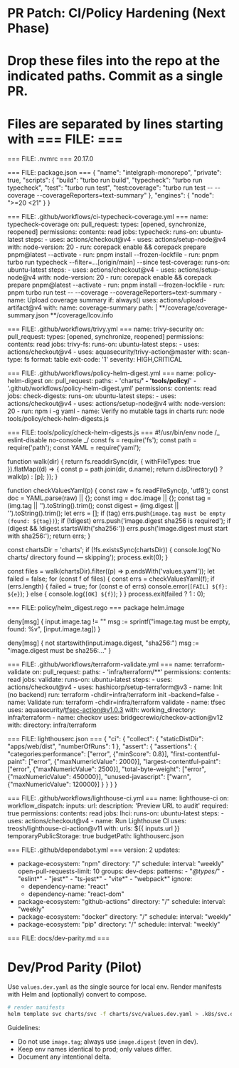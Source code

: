 # PR Patch: CI/Policy Hardening (Next Phase)

#

# Drop these files into the repo at the indicated paths. Commit as a single PR.

# Files are separated by lines starting with === FILE: <path> ===

=== FILE: .nvmrc ===
20.17.0

=== FILE: package.json ===
{
"name": "intelgraph-monorepo",
"private": true,
"scripts": {
"build": "turbo run build",
"typecheck": "turbo run typecheck",
"test": "turbo run test",
"test:coverage": "turbo run test -- --coverage --coverageReporters=text-summary"
},
"engines": {
"node": ">=20 <21"
}
}

=== FILE: .github/workflows/ci-typecheck-coverage.yml ===
name: typecheck-coverage
on:
pull_request:
types: [opened, synchronize, reopened]
permissions:
contents: read
jobs:
typecheck:
runs-on: ubuntu-latest
steps: - uses: actions/checkout@v4 - uses: actions/setup-node@v4
with:
node-version: 20 - run: corepack enable && corepack prepare pnpm@latest --activate - run: pnpm install --frozen-lockfile - run: pnpm turbo run typecheck --filter=...[origin/main] --since
test-coverage:
runs-on: ubuntu-latest
steps: - uses: actions/checkout@v4 - uses: actions/setup-node@v4
with:
node-version: 20 - run: corepack enable && corepack prepare pnpm@latest --activate - run: pnpm install --frozen-lockfile - run: pnpm turbo run test -- --coverage --coverageReporters=text-summary - name: Upload coverage summary
if: always()
uses: actions/upload-artifact@v4
with:
name: coverage-summary
path: |
**/coverage/coverage-summary.json
**/coverage/lcov.info

=== FILE: .github/workflows/trivy.yml ===
name: trivy-security
on:
pull_request:
types: [opened, synchronize, reopened]
permissions:
contents: read
jobs:
trivy-fs:
runs-on: ubuntu-latest
steps: - uses: actions/checkout@v4 - uses: aquasecurity/trivy-action@master
with:
scan-type: fs
format: table
exit-code: '1'
severity: HIGH,CRITICAL

=== FILE: .github/workflows/policy-helm-digest.yml ===
name: policy-helm-digest
on:
pull_request:
paths: - 'charts/**' - 'tools/policy/**' - '.github/workflows/policy-helm-digest.yml'
permissions:
contents: read
jobs:
check-digests:
runs-on: ubuntu-latest
steps: - uses: actions/checkout@v4 - uses: actions/setup-node@v4
with:
node-version: 20 - run: npm i -g yaml - name: Verify no mutable tags in charts
run: node tools/policy/check-helm-digests.js

=== FILE: tools/policy/check-helm-digests.js ===
#!/usr/bin/env node
/_ eslint-disable no-console _/
const fs = require('fs');
const path = require('path');
const YAML = require('yaml');

function walk(dir) {
return fs.readdirSync(dir, { withFileTypes: true }).flatMap((d) => {
const p = path.join(dir, d.name);
return d.isDirectory() ? walk(p) : [p];
});
}

function checkValuesYaml(p) {
const raw = fs.readFileSync(p, 'utf8');
const doc = YAML.parse(raw) || {};
const img = doc.image || {};
const tag = (img.tag || '').toString().trim();
const digest = (img.digest || '').toString().trim();
let errs = [];
if (tag) errs.push(`image.tag must be empty (found: ${tag})`);
if (!digest) errs.push('image.digest sha256 is required');
if (digest && !digest.startsWith('sha256:')) errs.push('image.digest must start with sha256:');
return errs;
}

const chartsDir = 'charts';
if (!fs.existsSync(chartsDir)) {
console.log('No charts/ directory found — skipping');
process.exit(0);
}

const files = walk(chartsDir).filter((p) => p.endsWith('values.yaml'));
let failed = false;
for (const f of files) {
const errs = checkValuesYaml(f);
if (errs.length) {
failed = true;
for (const e of errs) console.error(`[FAIL] ${f}: ${e}`);
} else {
console.log(`[OK] ${f}`);
}
}
process.exit(failed ? 1 : 0);

=== FILE: policy/helm_digest.rego ===
package helm.image

deny[msg] {
input.image.tag != ""
msg := sprintf("image.tag must be empty, found: %v", [input.image.tag])
}

deny[msg] {
not startswith(input.image.digest, "sha256:")
msg := "image.digest must be sha256:..."
}

=== FILE: .github/workflows/terraform-validate.yml ===
name: terraform-validate
on:
pull_request:
paths: - 'infra/terraform/\*\*'
permissions:
contents: read
jobs:
validate:
runs-on: ubuntu-latest
steps: - uses: actions/checkout@v4 - uses: hashicorp/setup-terraform@v3 - name: Init (no backend)
run: terraform -chdir=infra/terraform init -backend=false - name: Validate
run: terraform -chdir=infra/terraform validate - name: tfsec
uses: aquasecurity/tfsec-action@v1.0.3
with:
working_directory: infra/terraform - name: checkov
uses: bridgecrewio/checkov-action@v12
with:
directory: infra/terraform

=== FILE: lighthouserc.json ===
{
"ci": {
"collect": {
"staticDistDir": "apps/web/dist",
"numberOfRuns": 1
},
"assert": {
"assertions": {
"categories:performance": ["error", {"minScore": 0.8}],
"first-contentful-paint": ["error", {"maxNumericValue": 2000}],
"largest-contentful-paint": ["error", {"maxNumericValue": 2500}],
"total-byte-weight": ["error", {"maxNumericValue": 450000}],
"unused-javascript": ["warn", {"maxNumericValue": 120000}]
}
}
}
}

=== FILE: .github/workflows/lighthouse-ci.yml ===
name: lighthouse-ci
on:
workflow_dispatch:
inputs:
url:
description: 'Preview URL to audit'
required: true
permissions:
contents: read
jobs:
lhci:
runs-on: ubuntu-latest
steps: - uses: actions/checkout@v4 - name: Run Lighthouse CI
uses: treosh/lighthouse-ci-action@v11
with:
urls: ${{ inputs.url }}
temporaryPublicStorage: true
budgetPath: lighthouserc.json

=== FILE: .github/dependabot.yml ===
version: 2
updates:

- package-ecosystem: "npm"
  directory: "/"
  schedule:
  interval: "weekly"
  open-pull-requests-limit: 10
  groups:
  dev-deps:
  patterns: - "_@types/_" - "eslint*" - "jest*" - "ts-jest*" - "vite*" - "webpack\*"
  ignore:
  - dependency-name: "react"
  - dependency-name: "react-dom"
- package-ecosystem: "github-actions"
  directory: "/"
  schedule:
  interval: "weekly"
- package-ecosystem: "docker"
  directory: "/"
  schedule:
  interval: "weekly"
- package-ecosystem: "pip"
  directory: "/"
  schedule:
  interval: "weekly"

=== FILE: docs/dev-parity.md ===

# Dev/Prod Parity (Pilot)

Use `values.dev.yaml` as the single source for local env. Render manifests with Helm and (optionally) convert to compose.

```bash
# render manifests
helm template svc charts/svc -f charts/svc/values.dev.yaml > .k8s/svc.dev.yaml
```

Guidelines:

- Do not use `image.tag`; always use `image.digest` (even in dev).
- Keep env names identical to prod; only values differ.
- Document any intentional delta.
